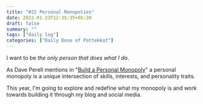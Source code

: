 ```yaml
---
title: "#22 Personal Monopolies"
date: 2022-01-23T12:35:35+05:30
draft: false
summary: ""
tags: ["daily log"]
categories: ["Daily Dose of Pottekkat"]
---
```


I want to be _the only person that does what I do_.

As Dave Perell mentions in "[Build a Personal Monopoly](https://perell.com/note/build-a-personal-monopoly/)" a personal monopoly is a unique intersection of skills, interests, and personality traits.

This year, I'm going to explore and redefine what my monopoly is and work towards building it through my blog and social media.
